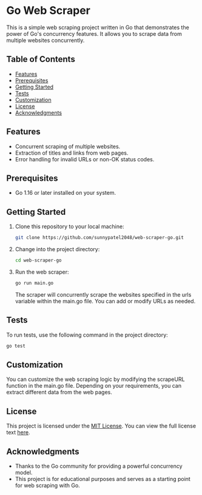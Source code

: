 # Go Web Scraper

This is a simple web scraping project written in Go that demonstrates the power of Go's concurrency features. It allows you to scrape data from multiple websites concurrently.

## Table of Contents

- [Features](#features)
- [Prerequisites](#prerequisites)
- [Getting Started](#getting-started)
- [Tests](#tests)
- [Customization](#customization)
- [License](#license)
- [Acknowledgments](#acknowledgments)

## Features

- Concurrent scraping of multiple websites.
- Extraction of titles and links from web pages.
- Error handling for invalid URLs or non-OK status codes.

## Prerequisites

- Go 1.16 or later installed on your system.

## Getting Started

1. Clone this repository to your local machine:
    ```bash
    git clone https://github.com/sunnypatel2048/web-scraper-go.git
    ```

2. Change into the project directory:
    ```bash
    cd web-scraper-go
    ```

3. Run the web scraper:
    ```bash
    go run main.go
    ```

    The scraper will concurrently scrape the websites specified in the urls variable within the main.go file. You can add or modify URLs as needed.

## Tests

To run tests, use the following command in the project directory:
  ```bash
  go test
  ```

## Customization

You can customize the web scraping logic by modifying the scrapeURL function in the main.go file. Depending on your requirements, you can extract different data from the web pages.

## License

This project is licensed under the [MIT License](LICENSE). You can view the full license text [here](https://opensource.org/licenses/MIT).

## Acknowledgments

- Thanks to the Go community for providing a powerful concurrency model.
- This project is for educational purposes and serves as a starting point for web scraping with Go.